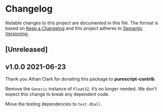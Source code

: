 # Changelog

Notable changes to this project are documented in this file. The format is based on [Keep a Changelog](https://keepachangelog.com/en/1.0.0/) and this project adheres to [Semantic Versioning](https://semver.org/spec/v2.0.0.html).

## [Unreleased]

## v1.0.0 2021-06-23

Thank you Athan Clark for donating this package to __purescript-contrib__.

Remove the `Generic` instance of `Float32`, it’s no longer needed. We don't
expect this change to break any dependent code.

Move the testing dependencies to `test.dhall`.
